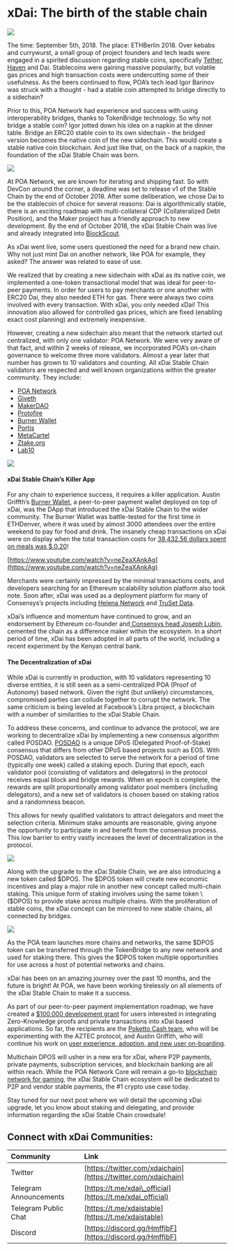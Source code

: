 # xDai: The birth of the stable chain



![](../../.gitbook/assets/6b3b98678d2aa6a9c4a632ef7b937ad0222fe133.png)

The time: September 5th, 2018. The place: ETHBerlin 2018. Over kebabs and currywurst, a small group of project founders and tech leads were engaged in a spirited discussion regarding stable coins, specifically [Tether](https://tether.to/), [Haven](https://www.havenprotocol.com/) and Dai. Stablecoins were gaining massive popularity, but volatile gas prices and high transaction costs were undercutting some of their usefulness. As the beers continued to flow, POA’s tech lead Igor Barinov was struck with a thought - had a stable coin attempted to bridge directly to a sidechain?

Prior to this, POA Network had experience and success with using interoperability bridges, thanks to TokenBridge technology. So why not bridge a stable coin? Igor jotted down his idea on a napkin at the dinner table. Bridge an ERC20 stable coin to its own sidechain - the bridged version becomes the native coin of the new sidechain. This would create a stable native coin blockchain. And just like that, on the back of a napkin, the foundation of the xDai Stable Chain was born.

![](../../.gitbook/assets/c92705fd95bd754736f01808adf03c3d3c5c8d89.png)

At POA Network, we are known for iterating and shipping fast. So with DevCon around the corner, a deadline was set to release v1 of the Stable Chain by the end of October 2018. After some deliberation, we chose Dai to be the stablecoin of choice for several reasons: Dai is algorithmically stable, there is an exciting roadmap with multi-collateral CDP \(Collateralized Debt Position\), and the Maker project has a friendly approach to new development. By the end of October 2018, the xDai Stable Chain was live and already integrated into [BlockScout](https://blockscout.com/poa/dai).

As xDai went live, some users questioned the need for a brand new chain. Why not just mint Dai on another network, like POA for example, they asked? The answer was related to ease of use.

We realized that by creating a new sidechain with xDai as its native coin, we implemented a one-token transactional model that was ideal for peer-to-peer payments. In order for users to pay merchants or one another with ERC20 Dai, they also needed ETH for gas. There were always two coins involved with every transaction. With xDai, you only needed xDai! This innovation also allowed for controlled gas prices, which are fixed \(enabling exact cost planning\) and extremely inexpensive.

However, creating a new sidechain also meant that the network started out centralized, with only one validator: POA Network. We were very aware of that fact, and within 2 weeks of release, we incorporated POA’s on-chain governance to welcome three more validators. Almost a year later that number has grown to 10 validators and counting. All xDai Stable Chain validators are respected and well known organizations within the greater community. They include:

* [POA Network](http://www.poa.network)
* [Giveth](https://giveth.io/)
* [MakerDAO](https://makerdao.com/)
* [Protofire](https://protofire.io)
* [Burner Wallet](https://xdai.io)
* [Portis](http://portis.io)
* [MetaCartel](https://metacartel.org)
* [Ztake.org](http://ztake.org)
* [Lab10](https://lab10.coop/)

![](../../.gitbook/assets/a3ef25ecb561eeac91e55cb02e9b30fda191479b.jpeg)

#### xDai Stable Chain’s Killer App

For any chain to experience success, it requires a killer application. Austin Griffth’s [Burner Wallet](https://xdai.io/), a peer-to-peer payment wallet deployed on top of xDai, was the DApp that introduced the xDai Stable Chain to the wider community. The Burner Wallet was battle-tested for the first time in ETHDenver, where it was used by almost 3000 attendees over the entire weekend to pay for food and drink. The insanely cheap transactions on xDai were on display when the total transaction costs for [38,432.56 dollars spent on meals was $.0.20](https://medium.com/gitcoin/burner-wallet-at-ethdenver-was-faa3851ea833)!

[https://www.youtube.com/watch?v=neZeaXAnkAg](https://www.youtube.com/watch?v=neZeaXAnkAg)

Merchants were certainly impressed by the minimal transactions costs, and developers searching for an Ethereum scalability solution platform also took note. Soon after, xDai was used as a deployment platform for many of Consensys’s projects including [Helena Network](https://www.google.com/search?q=helena+xdai&oq=helena+xdai&aqs=chrome..69i57j33.1847j0j4&sourceid=chrome&ie=UTF-8) and [TruSet Data](http://truset.com).

xDai’s influence and momentum have continued to grow, and an endorsement by Ethereum co-founder and[ Consensys head Joseph Lubin](https://twitter.com/ethereumJoseph/status/1096580919312302081), cemented the chain as a difference maker within the ecosystem. In a short period of time, xDai has been adopted in all parts of the world, including a recent experiment by the Kenyan central bank.

#### The Decentralization of xDai

While xDai is currently in production, with 10 validators representing 10 diverse entities, it is still seen as a semi-centralized POA \(Proof of Autonomy\) based network. Given the right \(but unlikely\) circumstances, compromised parties can collude together to corrupt the network. The same criticism is being leveled at Facebook’s Libra project, a blockchain with a number of similarities to the xDai Stable Chain.

To address these concerns, and continue to advance the protocol, we are working to decentralize xDai by implementing a new consensus algorithm called POSDAO. [POSDAO](https://forum.poa.network/t/posdao-white-paper/2208) is a unique DPoS \(Delegated Proof-of-Stake\) consensus that differs from other DPoS based projects such as EOS. With POSDAO, validators are selected to serve the network for a period of time \(typically one week\) called a staking epoch. During that epoch, each validator pool \(consisting of validators and delegators\) in the protocol receives equal block and bridge rewards. When an epoch is complete, the rewards are split proportionally among validator pool members \(including delegators\), and a new set of validators is chosen based on staking ratios and a randomness beacon.

This allows for newly qualified validators to attract delegators and meet the selection criteria. Minimum stake amounts are reasonable, giving anyone the opportunity to participate in and benefit from the consensus process. This low barrier to entry vastly increases the level of decentralization in the protocol.

![](../../.gitbook/assets/b078937ca6fe68ad34ed8de2a9c64c78e414d510.png)

Along with the upgrade to the xDai Stable Chain, we are also introducing a new token called $DPOS. The $DPOS token will create new economic incentives and play a major role in another new concept called multi-chain staking. This unique form of staking involves using the same token \($DPOS\) to provide stake across multiple chains. With the proliferation of stable coins, the xDai concept can be mirrored to new stable chains, all connected by bridges.

![](../../.gitbook/assets/5e4673b751e9ff15fce8ede616bd7dd559e1df0a.png)

As the POA team launches more chains and networks, the same $DPOS token can be transferred through the TokenBridge to any new network and used for staking there. This gives the $DPOS token multiple opportunities for use across a host of potential networks and chains.

xDai has been on an amazing journey over the past 10 months, and the future is bright! At POA, we have been working tirelessly on all elements of the xDai Stable Chain to make it a success.

As part of our peer-to-peer payment implementation roadmap, we have created a [$100,000 development grant](https://forum.poa.network/t/introducing-the-poa-zero-knowledge-fund/2698) for users interested in integrating Zero-Knowledge proofs and private transactions into xDai based applications. So far, the recipients are the [Poketto Cash team](https://forum.poa.network/t/introducing-the-poa-zero-knowledge-fund/2698), who will be experimenting with the AZTEC protocol, and Austin Griffith, who will continue his work on [user experience, adoption, and new user on-boarding](https://gitcoin.co/grants/122/austin-griffith-ethereum-rampd).

Multichain DPOS will usher in a new era for xDai, where P2P payments, private payments, subscription services, and blockchain banking are all within reach. While the POA Network Core will remain a go-to [blockchain network for gaming](https://forum.poa.network/t/the-poa-product-suite-moving-the-ethereum-protocol-forward/2766), the xDai Stable Chain ecosystem will be dedicated to P2P and vendor stable payments, the \#1 crypto use case today.

Stay tuned for our next post where we will detail the upcoming xDai upgrade, let you know about staking and delegating, and provide information regarding the xDai Stable Chain crowdsale!

## Connect with xDai Communities:

| Community | Link |
| :--- | :--- |
| Twitter | [https://twitter.com/xdaichain](https://twitter.com/xdaichain) |
| Telegram Announcements | [https://t.me/xdai\_official](https://t.me/xdai_official) |
| Telegram Public Chat | [https://t.me/xdaistable](https://t.me/xdaistable) |
| Discord | [https://discord.gg/HmffjbF](https://discord.gg/HmffjbF) |

